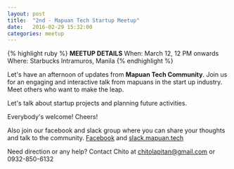 ```yaml
---
layout: post
title:  "2nd - Mapuan Tech Startup Meetup"
date:   2016-02-29 15:32:00
categories: meetup
---
```


{% highlight ruby %}
**MEETUP DETAILS**
When: March 12, 12 PM onwards
Where: Starbucks Intramuros, Manila
{% endhighlight %}

Let's have an afternoon of updates from **Mapuan Tech Community**.
Join us for an engaging and interactive talk from mapuans in the start up industry. Meet others who want to make the leap.

Let's talk about startup projects and planning future activities.

Everybody's welcome! Cheers!

Also join our facebook and slack group where you can share your thoughts and talk to the community.
[Facebook](https://www.facebook.com/groups/225295784331139) and [slack.mapuan.tech](http://slack.mapuan.tech)

Need direction or any help? Contact Chito at [chitolapitan@gmail.com](mailto:chitolapitan@gmail.com) or 0932-850-6132
